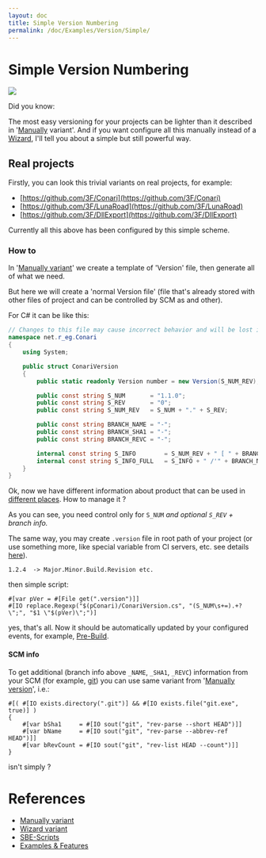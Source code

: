 ```yaml
---
layout: doc
title: Simple Version Numbering
permalink: /doc/Examples/Version/Simple/
---
```

# Simple Version Numbering

![]({{site.docp}}/Resources/other/coffee.png)

Did you know: 

The most easy versioning for your projects can be lighter than it described in '[Manually](../Manually/) variant'.
And if you want configure all this manually instead of a [Wizard](../Wizard/), I'll tell you about a simple but still powerful way.


## Real projects

Firstly, you can look this trivial variants on real projects, for example:

* [https://github.com/3F/Conari](https://github.com/3F/Conari)
* [https://github.com/3F/LunaRoad](https://github.com/3F/LunaRoad)
* [https://github.com/3F/DllExport](https://github.com/3F/DllExport)

Currently all this above has been configured by this simple scheme.

### How to

In '[Manually variant](../Manually/)' we create a template of 'Version' file, then generate all of what we need.

But here we will create a 'normal Version file' (file that's already stored with other files of project and can be controlled by SCM as and other).

For C# it can be like this:

```csharp
// Changes to this file may cause incorrect behavior and will be lost if the code is regenerated.
namespace net.r_eg.Conari
{
    using System;

    public struct ConariVersion
    {
        public static readonly Version number = new Version(S_NUM_REV);

        public const string S_NUM       = "1.1.0";
        public const string S_REV       = "0";
        public const string S_NUM_REV   = S_NUM + "." + S_REV;

        public const string BRANCH_NAME = "-";
        public const string BRANCH_SHA1 = "-";
        public const string BRANCH_REVC = "-";

        internal const string S_INFO        = S_NUM_REV + " [ " + BRANCH_SHA1 + " ]";
        internal const string S_INFO_FULL   = S_INFO + " /'" + BRANCH_NAME + "':" + BRANCH_REVC;
    }
}
```

Ok, now we have different information about product that can be used in [different places](https://gist.github.com/3F/f54ad9736a9cbb984785). How to manage it ?

As you can see, you need control only for `S_NUM` *and optional `S_REV` + branch info.*

The same way, you may create `.version` file in root path of your project (or use something more, like special variable from CI servers, etc. see details [here](../Manually/)).

```
1.2.4  -> Major.Minor.Build.Revision etc.
```

then simple script:

```{{site.sbelang}}
#[var pVer = #[File get(".version")]]
#[IO replace.Regexp("$(pConari)/ConariVersion.cs", "(S_NUM\s+=).+?\";", "$1 \"$(pVer)\";")]
```

yes, that's all. Now it should be automatically updated by your configured events, for example, [Pre-Build]({{site.docp}}/Events/).

#### SCM info

To get additional (branch info above `_NAME`, `_SHA1`, `_REVC`) information from your SCM (for example, [git](https://git-scm.com/)) you can use same variant from '[Manually version](../Manually/)', i.e.:

```{{site.sbelang}}
#[( #[IO exists.directory(".git")] && #[IO exists.file("git.exe", true)] )
{
    #[var bSha1     = #[IO sout("git", "rev-parse --short HEAD")]]
    #[var bName     = #[IO sout("git", "rev-parse --abbrev-ref HEAD")]]
    #[var bRevCount = #[IO sout("git", "rev-list HEAD --count")]]
}
```

isn't simply ?

# References

* [Manually variant](../Manually/)
* [Wizard variant](../Wizard/)
* [SBE-Scripts]({{site.docp}}/Scripts/SBE-Scripts/)
* [Examples & Features]({{site.docp}}/Examples/)
